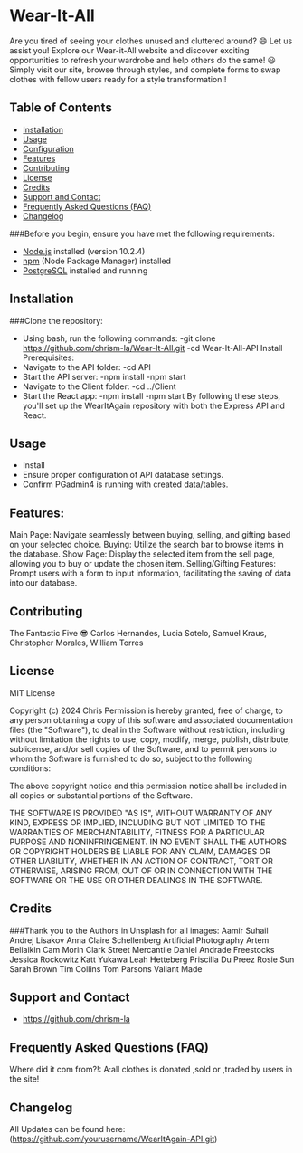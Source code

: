 # Wear-It-All

Are you tired of seeing your clothes unused and cluttered around? 😄 Let us assist you! Explore our Wear-it-All website and discover exciting opportunities to refresh your wardrobe and help others do the same! 😃 Simply visit our site, browse through styles, and complete forms to swap clothes with fellow users ready for a style transformation!!

## Table of Contents

- [Installation](#installation)
- [Usage](#usage)
- [Configuration](#configuration)
- [Features](#features)
- [Contributing](#contributing)
- [License](#license)
- [Credits](#credits)
- [Support and Contact](#support-and-contact)
- [Frequently Asked Questions (FAQ)](#frequently-asked-questions-faq)
- [Changelog](#changelog)

###Before you begin, ensure you have met the following requirements:

- [Node.js](https://nodejs.org/) installed (version 10.2.4)
- [npm](https://www.npmjs.com/) (Node Package Manager) installed
- [PostgreSQL](https://www.postgresql.org/) installed and running

## Installation

###Clone the repository:

- Using bash, run the following commands:
  -git clone https://github.com/chrism-la/Wear-It-All.git
  -cd Wear-It-All-API
  Install Prerequisites:
- Navigate to the API folder:
  -cd API
- Start the API server:
  -npm install
  -npm start
- Navigate to the Client folder:
  -cd ../Client
- Start the React app:
  -npm install
  -npm start
  By following these steps, you'll set up the WearItAgain repository with both the Express API and React.

## Usage

- Install
- Ensure proper configuration of API database settings.
- Confirm PGadmin4 is running with created data/tables.

## Features:

Main Page: Navigate seamlessly between buying, selling, and gifting based on your selected choice.
Buying: Utilize the search bar to browse items in the database.
Show Page: Display the selected item from the sell page, allowing you to buy or update the chosen item.
Selling/Gifting Features: Prompt users with a form to input information, facilitating the saving of data into our database.

## Contributing

The Fantastic Five :sunglasses:
Carlos Hernandes,
Lucia Sotelo,
Samuel Kraus,
Christopher Morales,
William Torres

## License

MIT License

Copyright (c) 2024 Chris
Permission is hereby granted, free of charge, to any person obtaining a copy
of this software and associated documentation files (the "Software"), to deal
in the Software without restriction, including without limitation the rights
to use, copy, modify, merge, publish, distribute, sublicense, and/or sell
copies of the Software, and to permit persons to whom the Software is
furnished to do so, subject to the following conditions:

The above copyright notice and this permission notice shall be included in all
copies or substantial portions of the Software.

THE SOFTWARE IS PROVIDED "AS IS", WITHOUT WARRANTY OF ANY KIND, EXPRESS OR
IMPLIED, INCLUDING BUT NOT LIMITED TO THE WARRANTIES OF MERCHANTABILITY,
FITNESS FOR A PARTICULAR PURPOSE AND NONINFRINGEMENT. IN NO EVENT SHALL THE
AUTHORS OR COPYRIGHT HOLDERS BE LIABLE FOR ANY CLAIM, DAMAGES OR OTHER
LIABILITY, WHETHER IN AN ACTION OF CONTRACT, TORT OR OTHERWISE, ARISING FROM,
OUT OF OR IN CONNECTION WITH THE SOFTWARE OR THE USE OR OTHER DEALINGS IN THE
SOFTWARE.

## Credits

###Thank you to the Authors in Unsplash for all images:
Aamir Suhail
Andrej Lisakov
Anna Claire Schellenberg
Artificial Photography
Artem Beliaikin
Cam Morin
Clark Street Mercantile
Daniel Andrade
Freestocks
Jessica Rockowitz
Katt Yukawa
Leah Hetteberg
Priscilla Du Preez
Rosie Sun
Sarah Brown
Tim Collins
Tom Parsons
Valiant Made

## Support and Contact

- https://github.com/chrism-la

## Frequently Asked Questions (FAQ)

Where did it com from?!: A:all clothes is donated ,sold or ,traded by users in the site!

## Changelog

All Updates can be found here:
(https://github.com/yourusername/WearItAgain-API.git)
